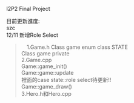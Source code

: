 I2P2 Final Project

目前更新進度:  
szc  
12/11 新增Role Select  
>&emsp;1.Game.h  Class game enum class STATE  
	          Class game private   
	2.Game.cpp   
	    Game::game_init()  
	    Game::game::update  
		裡面的case state::role select待更新!!  
	    Game::game_draw()  
	3.Hero.h和Hero.cpp  
